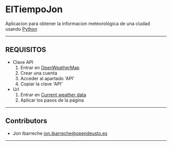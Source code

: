 # ElTiempoJon

Aplicacion para obtener la informacion meteorológica de una ciudad usando [Python](https://www.python.org/downloads/)

---

## REQUISITOS

- Clave API
  1) Entrar en [OpenWeatherMap](https://openweathermap.org/)
  2) Crear una cuenta
  3) Acceder al apartado 'API'
  4) Copiar la clave 'API'
- Url
  1) Entrar en [Current weather data](https://openweathermap.org/current)
  2) Aplicar los pasos de la página


---

## Contributors

- Jon Ibarreche <jon.ibarreche@opendeusto.es>
---
